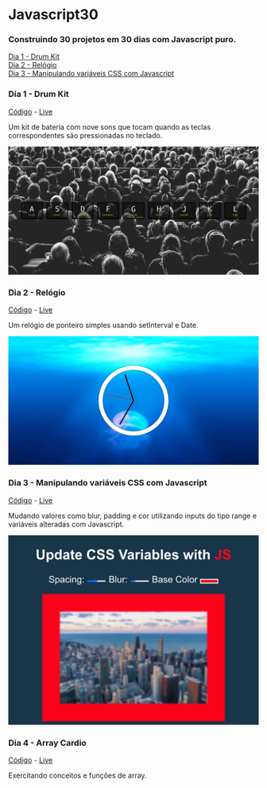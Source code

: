 # Javascript30

### Construindo 30 projetos em 30 dias com Javascript puro.

[Dia 1 - Drum Kit](#dia-1---drum-kit)<br>
[Dia 2 - Relógio](#dia-2---relógio)<br>
[Dia 3 - Manipulando variáveis CSS com Javascript](#dia-3---manipulando-variáveis-css-com-javascript)




### Dia 1 - Drum Kit
[Código](https://github.com/marianafurriel/javascript30/tree/master/dia1) - [Live](https://marianafurriel.github.io/javascript30/dia1/)

Um kit de bateria com nove sons que tocam quando as teclas correspondentes são pressionadas no teclado. 

![](/screenshots/dia1.png)

### Dia 2 - Relógio
[Código](https://github.com/marianafurriel/javascript30/tree/master/dia2) - [Live](https://marianafurriel.github.io/javascript30/dia2/)

Um relógio de ponteiro simples usando setInterval e Date.

![](/screenshots/dia2.png)

### Dia 3 - Manipulando variáveis CSS com Javascript
[Código](https://github.com/marianafurriel/javascript30/tree/master/dia3) - [Live](https://marianafurriel.github.io/javascript30/dia3)

Mudando valores como blur, padding e cor utilizando inputs do tipo range e variáveis alteradas com Javascript.

![](/screenshots/dia3.png)

### Dia 4 - Array Cardio
[Código](https://github.com/marianafurriel/javascript30/tree/master/dia4) - [Live](https://marianafurriel.github.io/javascript30/dia4)

Exercitando conceitos e funções de array.